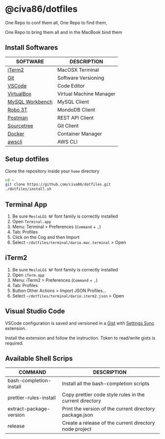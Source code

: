 # @civa86/dotfiles

One Repo to conf them all, One Repo to find them,

One Repo to bring them all and in the MacBook bind them

## Install Softwares

| SOFTWARE                                                                          | DESCRIPTION             |
| --------------------------------------------------------------------------------- | ----------------------- |
| [iTerm2](https://iterm2.com/)                                                     | MacOSX Terminal         |
| [Git](https://git-scm.com/)                                                       | Software Versioning     |
| [VSCode](https://code.visualstudio.com/)                                          | Code Editor             |
| [VirtualBox](https://www.virtualbox.org/)                                         | Virtual Machine Manager |
| [MySQL Workbench](https://dev.mysql.com/downloads/workbench/)                     | MySQL Client            |
| [Robo 3T](https://robomongo.org/)                                                 | MondoDB Client          |
| [Postman](https://www.getpostman.com/)                                            | REST API Client         |
| [Sourcetree](https://www.sourcetreeapp.com/)                                      | Git Client              |
| [Docker](https://www.docker.com/products/docker-desktop)                          | Container Manager       |
| [awscli](https://docs.aws.amazon.com/cli/latest/userguide/install-cliv2-mac.html) | AWS CLI                 |

## Setup dotfiles

Clone the repository inside your `home` directory

```bash
cd ~
git clone https://github.com/civa86/dotfiles.git
./dotfiles/install.sh
```

## Terminal App

1. Be sure `MesloLGS NF` font family is correctly installed
2. Open `Terminal.app`
3. Menu: Terminal > Preferences (`Command` + `,`)
4. Tab: Profiles
5. Click on the Cog and then Import
6. Select `~/dotfiles/terminal/dario.mac.terminal` > Open

## iTerm2

1. Be sure `MesloLGS NF` font family is correctly installed
2. Open `iTerm.app`
3. Menu: iTerm2 > Preferences (`Command` + `,`)
4. Tab: Profiles
5. Button Other Actions > Import JSON Profiles...
6. Select `~/dotfiles/terminal/dario.iterm2.json` > Open

## Visual Studio Code

VSCode configuration is saved and versioned in a [Gist](https://gist.github.com/civa86/af53375e96402af0761d967643d8fb6e)
with [Settings Sync](https://marketplace.visualstudio.com/items?itemName=Shan.code-settings-sync) extension.

Install the extension and follow the instruction. Token to read/write gists is required.

## Available Shell Scrips

| COMMAND                 | DESCRIPTION                                             |
| ----------------------- | ------------------------------------------------------- |
| bash-completion-install | Install all the bash-completion scripts                 |
| prettier-rules-install  | Copy prettier code style rules in the current directory |
| extract-package-version | Print the version of the current directory package.json |
| release                 | Create a release of the current directory node project  |
